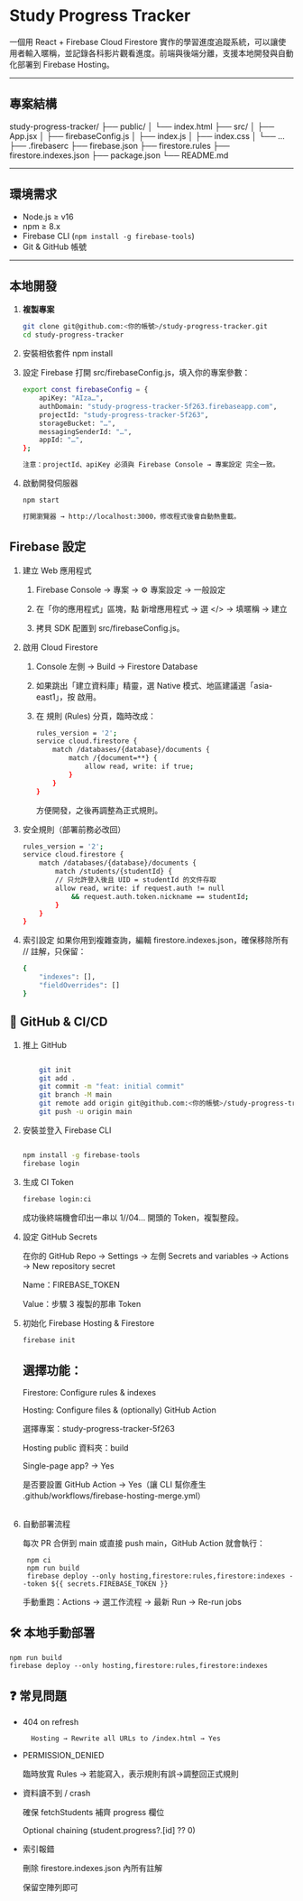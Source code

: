 # Study Progress Tracker

一個用 React + Firebase Cloud Firestore 實作的學習進度追蹤系統，可以讓使用者輸入暱稱，並記錄各科影片觀看進度。前端與後端分離，支援本地開發與自動化部署到 Firebase Hosting。

---

## 專案結構

study-progress-tracker/
├── public/
│ └── index.html
├── src/
│ ├── App.jsx
│ ├── firebaseConfig.js
│ ├── index.js
│ ├── index.css
│ └── …
├── .firebaserc
├── firebase.json
├── firestore.rules
├── firestore.indexes.json
├── package.json
└── README.md


---

## 環境需求

- Node.js ≥ v16  
- npm ≥ 8.x  
- Firebase CLI (`npm install -g firebase-tools`)  
- Git & GitHub 帳號

---

## 本地開發

1. **複製專案**  
   ```bash
   git clone git@github.com:<你的帳號>/study-progress-tracker.git
   cd study-progress-tracker


2. 安裝相依套件
    npm install

3. 設定 Firebase
    打開 src/firebaseConfig.js，填入你的專案參數：

    ```bash
    export const firebaseConfig = {
        apiKey: "AIza…",
        authDomain: "study-progress-tracker-5f263.firebaseapp.com",
        projectId: "study-progress-tracker-5f263",
        storageBucket: "…",
        messagingSenderId: "…",
        appId: "…",
    };

    注意：projectId、apiKey 必須與 Firebase Console → 專案設定 完全一致。

4. 啟動開發伺服器

    ```bash
    npm start

    打開瀏覽器 → http://localhost:3000，修改程式後會自動熱重載。

## Firebase 設定

1. 建立 Web 應用程式

    1. Firebase Console → 專案 → ⚙️ 專案設定 → 一般設定

    2. 在「你的應用程式」區塊，點 新增應用程式 → 選 </> → 填暱稱 → 建立

    3. 拷貝 SDK 配置到 src/firebaseConfig.js。

2. 啟用 Cloud Firestore

    1. Console 左側 → Build → Firestore Database

    2. 如果跳出「建立資料庫」精靈，選 Native 模式、地區建議選「asia-east1」，按 啟用。

    3. 在 規則 (Rules) 分頁，臨時改成：

        ```bash
        rules_version = '2';
        service cloud.firestore {
            match /databases/{database}/documents {
                match /{document=**} {
                    allow read, write: if true;
                }
            }
        }
        ```

        方便開發，之後再調整為正式規則。

3. 安全規則（部署前務必改回）
    ```bash
    rules_version = '2';
    service cloud.firestore {
        match /databases/{database}/documents {
            match /students/{studentId} {
            // 只允許登入後且 UID = studentId 的文件存取
            allow read, write: if request.auth != null
                && request.auth.token.nickname == studentId;
            }
        }
    }
4. 索引設定
    如果你用到複雜查詢，編輯 firestore.indexes.json，確保移除所有 // 註解，只保留：

    ```bash
    {
        "indexes": [],
        "fieldOverrides": []
    }
## 📑 GitHub & CI/CD
1. 推上 GitHub
    ```bash

        git init
        git add .
        git commit -m "feat: initial commit"
        git branch -M main
        git remote add origin git@github.com:<你的帳號>/study-progress-tracker.git
        git push -u origin main
    ```

2. 安裝並登入 Firebase CLI
    ```bash

    npm install -g firebase-tools
    firebase login
3. 生成 CI Token
    ```bash
    firebase login:ci
    ```
    成功後終端機會印出一串以 1//04… 開頭的 Token，複製整段。

4. 設定 GitHub Secrets

    在你的 GitHub Repo → Settings → 左側 Secrets and variables → Actions → New repository secret

    Name：FIREBASE_TOKEN

    Value：步驟 3 複製的那串 Token

5. 初始化 Firebase Hosting & Firestore
    ```bash
    firebase init
    ```
    ## 選擇功能：

    Firestore: Configure rules & indexes

    Hosting: Configure files & (optionally) GitHub Action

    選擇專案：study-progress-tracker-5f263

    Hosting public 資料夾：build

    Single-page app? → Yes

    是否要設置 GitHub Action → Yes（讓 CLI 幫你產生 .github/workflows/firebase-hosting-merge.yml）
    ##

6. 自動部署流程

    每次 PR 合併到 main 或直接 push main，GitHub Action 就會執行：

        npm ci
        npm run build
        firebase deploy --only hosting,firestore:rules,firestore:indexes --token ${{ secrets.FIREBASE_TOKEN }}
    
    手動重跑：Actions → 選工作流程 → 最新 Run → Re-run jobs

## 🛠 本地手動部署

    npm run build
    firebase deploy --only hosting,firestore:rules,firestore:indexes
## ❓ 常見問題
- 404 on refresh

        Hosting → Rewrite all URLs to /index.html → Yes

- PERMISSION_DENIED

    臨時放寬 Rules → 若能寫入，表示規則有誤→調整回正式規則

- 資料讀不到 / crash

    確保 fetchStudents 補齊 progress 欄位

    Optional chaining (student.progress?.[id] ?? 0)

- 索引報錯

    刪除 firestore.indexes.json 內所有註解

    保留空陣列即可

